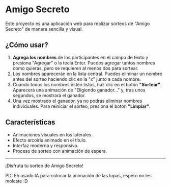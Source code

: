 # Amigo Secreto

Este proyecto es una aplicación web para realizar sorteos de "Amigo Secreto" de manera sencilla y visual.

## ¿Cómo usar?

1. **Agrega los nombres** de los participantes en el campo de texto y presiona "Agregar" o la tecla Enter. Puedes agregar tantos nombres como quieras, pero se requieren al menos dos para sortear.
2. Los nombres aparecerán en la lista central. Puedes eliminar un nombre antes del sorteo haciendo clic en la "x" junto a cada nombre.
3. Cuando todos los nombres estén listos, haz clic en el botón **"Sortear"**. Aparecerá una animación de "Eligiendo ganador..." y, tras unos segundos, se mostrará el ganador.
4. Una vez mostrado el ganador, ya no podrás eliminar nombres individuales. Para reiniciar el sorteo, presiona el botón **"Limpiar"**.

## Características
- Animaciones visuales en los laterales.
- Efecto arcoiris animado en el título.
- Interfaz moderna y responsiva.
- Proceso de sorteo con animación de espera.

---

¡Disfruta tu sorteo de Amigo Secreto!





PD: Eh usado IA para colocar la animación de las lupas, espero no les moleste :D